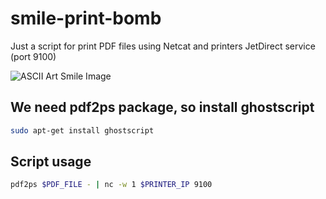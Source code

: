 # smile-print-bomb
Just a script for print PDF files using Netcat and printers JetDirect service (port 9100)


![ASCII Art Smile Image](https://user-images.githubusercontent.com/14018253/140538386-b51e5b81-f574-4a3b-9283-766f83fad5ae.jpg "Smile ASCII Art")


## We need pdf2ps package, so install ghostscript
```bash
sudo apt-get install ghostscript
```

## Script usage
```bash
pdf2ps $PDF_FILE - | nc -w 1 $PRINTER_IP 9100
```
